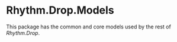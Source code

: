 # Rhythm.Drop.Models

This package has the common and core models used by the rest of _Rhythm.Drop_.